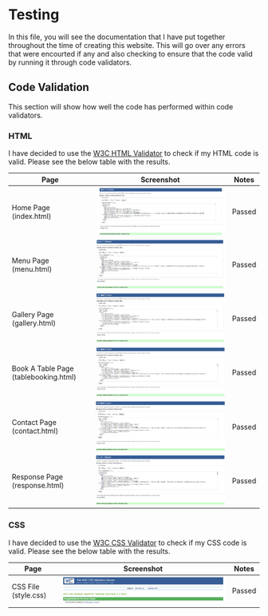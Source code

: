 # Testing

In this file, you will see the documentation that I have put together throughout the time of creating this website. This will go over any errors that were encourted if any and also checking to ensure that the code valid by running it through code validators.

## Code Validation

This section will show how well the code has performed within code validators.

### HTML

I have decided to use the [W3C HTML Validator](https://validator.w3.org/) to check if my HTML code is valid. Please see the below table with the results.

| Page   | Screenshot | Notes |
| ------ |  ---------- | ----- |
| Home Page (index.html) | ![Home Page Test Screenshot](./assets/img/home-page-test.png) |  Passed |
| Menu Page (menu.html) | ![Menu Page Test Screenshot](./assets/img/menu-page-test.png) |  Passed |
| Gallery Page (gallery.html) | ![Gallery Page Test Screenshot](./assets/img/gallery-page-test.png) |  Passed |
| Book A Table Page (tablebooking.html) | ![Book A Table Page Test Screenshot](./assets/img/tablebooking-page-testing.png) |  Passed |
| Contact Page (contact.html) | ![Contact Page Test Screenshot](./assets/img/contact-page-testing.png) |  Passed |
| Response Page (response.html) | ![Response Page Test Screenshot](./assets/img/response-page-testing.png) |  Passed |

### CSS

I have decided to use the [W3C CSS Validator](https://jigsaw.w3.org/css-validator/validator) to check if my CSS code is valid. Please see the below table with the results.

| Page   | Screenshot | Notes |
| ------ |  ---------- | ----- |
| CSS File (style.css) | ![CSS File Test Screenshot](./assets/img/CSS-validatator.png) |  Passed |